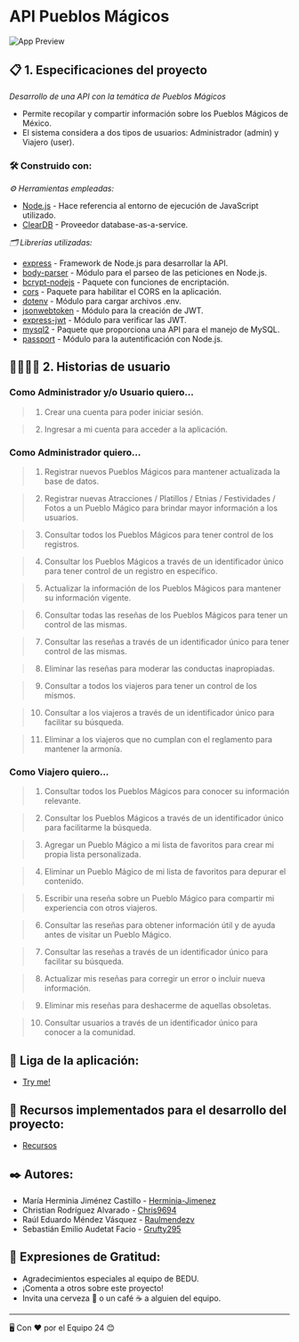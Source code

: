 # API Pueblos Mágicos

![App Preview](https://www.elsoldemexico.com.mx/incoming/kt174w-facebook-pueblos-magicos-de-mexico.jpg/ALTERNATES/LANDSCAPE_1140/Facebook%20Pueblos%20M%C3%A1gicos%20de%20M%C3%A9xico.jpg)

## 📋 1. Especificaciones del proyecto

_Desarrollo de una API con la temática de Pueblos Mágicos_ 

* Permite recopilar y compartir información sobre los Pueblos Mágicos de México.
* El sistema considera a dos tipos de usuarios: Administrador (admin) y Viajero (user).

### 🛠️ Construido con:

_⚙️ Herramientas empleadas:_

* [Node.js](https://nodejs.dev/) - Hace referencia al entorno de ejecución de JavaScript utilizado.
* [ClearDB](https://www.cleardb.com/) - Proveedor database-as-a-service.


_🗂 Librerías utilizadas:_

* [express](https://expressjs.com/) - Framework de Node.js para desarrollar la API.
* [body-parser](https://www.npmjs.com/package/body-parser) - Módulo para el parseo de las peticiones en Node.js.
* [bcrypt-nodejs](https://www.npmjs.com/package/bcrypt-nodejs) - Paquete con funciones de encriptación.
* [cors](https://www.npmjs.com/package/cors) - Paquete para habilitar el CORS en la aplicación.
* [dotenv](https://www.npmjs.com/package/dotenv) - Módulo para cargar archivos .env.
* [jsonwebtoken](https://www.npmjs.com/package/jsonwebtoken) - Módulo para la creación de JWT.
* [express-jwt](https://www.npmjs.com/package/express-jwt) - Módulo para verificar las JWT.
* [mysql2](https://www.npmjs.com/package/mysql2) - Paquete que proporciona una API para el manejo de MySQL.
* [passport](http://www.passportjs.org/) - Módulo para la autentificación con Node.js.


## 👩‍💻🧑‍💻 2. Historias de usuario


### Como Administrador y/o Usuario quiero...

>1. Crear una cuenta para poder iniciar sesión.

>2. Ingresar a mi cuenta para acceder a la aplicación.



### Como Administrador quiero...

>1. Registrar nuevos Pueblos Mágicos para mantener actualizada la base de datos.

>2. Registrar nuevas Atracciones / Platillos / Etnias / Festividades / Fotos a un Pueblo Mágico para brindar mayor información a los usuarios.

>3. Consultar todos los Pueblos Mágicos para tener control de los registros.

>4. Consultar los Pueblos Mágicos a través de un identificador único para tener control de un registro en específico. 

>5. Actualizar la información de los Pueblos Mágicos para mantener su información vigente. 

>6. Consultar todas las reseñas de los Pueblos Mágicos para tener un control de las mismas.

>7. Consultar las reseñas a través de un identificador único para tener control de las mismas. 

>8. Eliminar las reseñas para moderar las conductas inapropiadas.

>9. Consultar a todos los viajeros para tener un control de los mismos.

>10. Consultar a los viajeros a través de un identificador único para facilitar su búsqueda.

>11. Eliminar a los viajeros que no cumplan con el reglamento para mantener la armonía.



### Como Viajero quiero...

>1. Consultar todos los Pueblos Mágicos para conocer su información relevante.

>2. Consultar los Pueblos Mágicos a través de un identificador único para facilitarme la búsqueda.

>3. Agregar un Pueblo Mágico a mi lista de favoritos para crear mi propia lista personalizada.

>4. Eliminar un Pueblo Mágico de mi lista de favoritos para depurar el contenido.

>5. Escribir una reseña sobre un Pueblo Mágico para compartir mi experiencia con otros viajeros.

>6. Consultar las reseñas para obtener información útil y de ayuda antes de visitar un Pueblo Mágico.

>7. Consultar las reseñas a través de un identificador único para facilitar su búsqueda.

>8. Actualizar mis reseñas para corregir un error o incluir nueva información.

>9. Eliminar mis reseñas para deshacerme de aquellas obsoletas.

>10. Consultar usuarios a través de un identificador único para conocer a la comunidad.


## 📎 Liga de la aplicación:

* [Try me!](https://pueblosmagicos24.herokuapp.com/v1/)


## 📎 Recursos implementados para el desarrollo del proyecto:

* [Recursos](https://drive.google.com/drive/folders/1zLUi0zqNIMKX0grxBcncynOCQEhIR1wu?usp=sharing)



## ✒️ Autores: 

* María Herminia Jiménez Castillo - [Herminia-Jimenez](https://github.com/Herminia-Jimenez/)
* Christian Rodríguez Alvarado - [Chris9694](https://github.com/Chris9694)
* Raúl Eduardo Méndez Vásquez - [Raulmendezv](https://github.com/Raulmendezv)
* Sebastián Emilio Audetat Facio - [Grufty295](https://github.com/Grufty295)


## 🎁 Expresiones de Gratitud:

* Agradecimientos especiales al equipo de BEDU.
* ¡Comenta a otros sobre este proyecto!
* Invita una cerveza 🍺 o un café ☕ a alguien del equipo. 

---
🖥 Con ❤️ por el Equipo 24 😊
